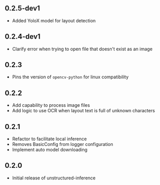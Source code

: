 ## 0.2.5-dev1

* Added YoloX model for layout detection

## 0.2.4-dev1

* Clarify error when trying to open file that doesn't exist as an image

## 0.2.3

* Pins the version of `opencv-python` for linux compatibility

## 0.2.2

* Add capability to process image files
* Add logic to use OCR when layout text is full of unknown characters

## 0.2.1

* Refactor to facilitate local inference
* Removes BasicConfig from logger configuration
* Implement auto model downloading

## 0.2.0

* Initial release of unstructured-inference
